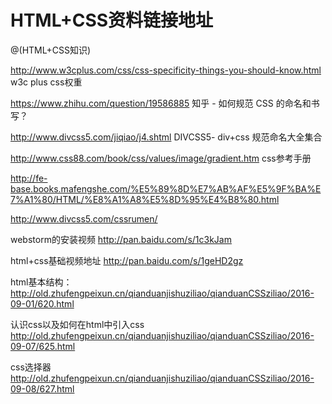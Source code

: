 # HTML+CSS资料链接地址

@(HTML+CSS知识)



http://www.w3cplus.com/css/css-specificity-things-you-should-know.html    w3c plus css权重

https://www.zhihu.com/question/19586885   知乎 - 如何规范 CSS 的命名和书写？

http://www.divcss5.com/jiqiao/j4.shtml   DIVCSS5- div+css 规范命名大全集合

http://www.css88.com/book/css/values/image/gradient.htm  css参考手册

http://fe-base.books.mafengshe.com/%E5%89%8D%E7%AB%AF%E5%9F%BA%E7%A1%80/HTML/%E8%A1%A8%E5%8D%95%E4%B8%80.html

http://www.divcss5.com/cssrumen/



webstorm的安装视频
http://pan.baidu.com/s/1c3kJam


html+css基础视频地址
http://pan.baidu.com/s/1geHD2gz

html基本结构：
http://old.zhufengpeixun.cn/qianduanjishuziliao/qianduanCSSziliao/2016-09-01/620.html

认识css以及如何在html中引入css
http://old.zhufengpeixun.cn/qianduanjishuziliao/qianduanCSSziliao/2016-09-07/625.html

css选择器
http://old.zhufengpeixun.cn/qianduanjishuziliao/qianduanCSSziliao/2016-09-08/627.html
